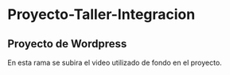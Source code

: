 # Proyecto-Taller-Integracion

## Proyecto de Wordpress

En esta rama se subira el video utilizado de fondo en el proyecto.
